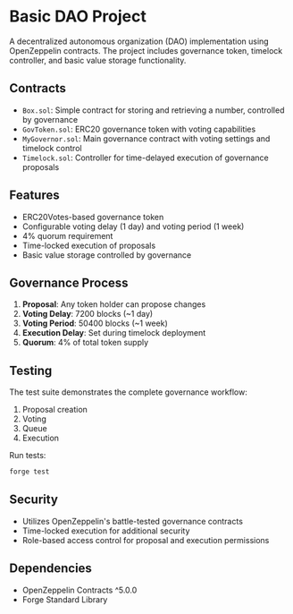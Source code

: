 # Basic DAO Project

A decentralized autonomous organization (DAO) implementation using OpenZeppelin contracts. The project includes governance token, timelock controller, and basic value storage functionality.

## Contracts

- `Box.sol`: Simple contract for storing and retrieving a number, controlled by governance
- `GovToken.sol`: ERC20 governance token with voting capabilities
- `MyGovernor.sol`: Main governance contract with voting settings and timelock control
- `Timelock.sol`: Controller for time-delayed execution of governance proposals

## Features

- ERC20Votes-based governance token
- Configurable voting delay (1 day) and voting period (1 week)
- 4% quorum requirement
- Time-locked execution of proposals
- Basic value storage controlled by governance

## Governance Process

1. **Proposal**: Any token holder can propose changes
2. **Voting Delay**: 7200 blocks (~1 day)
3. **Voting Period**: 50400 blocks (~1 week)
4. **Execution Delay**: Set during timelock deployment
5. **Quorum**: 4% of total token supply

## Testing

The test suite demonstrates the complete governance workflow:
1. Proposal creation
2. Voting
3. Queue
4. Execution

Run tests:
```bash
forge test
```

## Security

- Utilizes OpenZeppelin's battle-tested governance contracts
- Time-locked execution for additional security
- Role-based access control for proposal and execution permissions

## Dependencies

- OpenZeppelin Contracts ^5.0.0
- Forge Standard Library